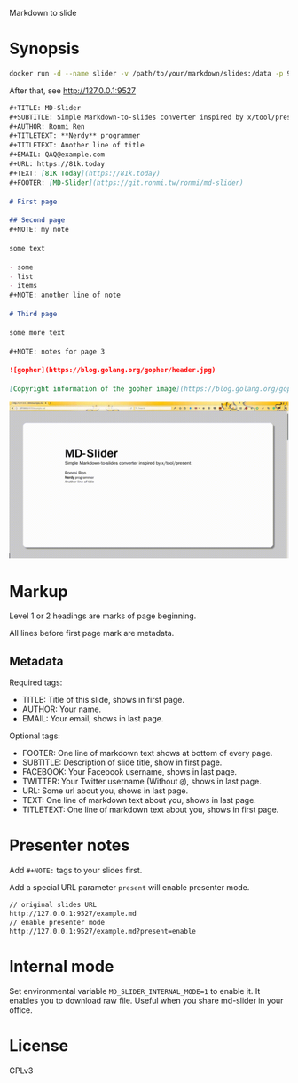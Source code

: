 Markdown to slide

# Synopsis

```bash
docker run -d --name slider -v /path/to/your/markdown/slides:/data -p 9527:8000 ronmi/md-slider
```

After that, see http://127.0.0.1:9527

```markdown
#+TITLE: MD-Slider
#+SUBTITLE: Simple Markdown-to-slides converter inspired by x/tool/present
#+AUTHOR: Ronmi Ren
#+TITLETEXT: **Nerdy** programmer
#+TITLETEXT: Another line of title
#+EMAIL: QAQ@example.com
#+URL: https://81k.today
#+TEXT: [81K Today](https://81k.today)
#+FOOTER: [MD-Slider](https://git.ronmi.tw/ronmi/md-slider)

# First page

## Second page
#+NOTE: my note

some text

- some
- list
- items
#+NOTE: another line of note

# Third page

some more text

#+NOTE: notes for page 3

![gopher](https://blog.golang.org/gopher/header.jpg)

[Copyright information of the gopher image](https://blog.golang.org/gopher)
```

![example animation of slides above](https://raw.githubusercontent.com/Ronmi/md-slider/refs/heads/master/example.gif)

# Markup

Level 1 or 2 headings are marks of page beginning.

All lines before first page mark are metadata.

## Metadata

Required tags:

- TITLE: Title of this slide, shows in first page.
- AUTHOR: Your name.
- EMAIL: Your email, shows in last page.

Optional tags:

- FOOTER: One line of markdown text shows at bottom of every page.
- SUBTITLE: Description of slide title, show in first page.
- FACEBOOK: Your Facebook username, shows in last page.
- TWITTER: Your Twitter username (Without `@`), shows in last page.
- URL: Some url about you, shows in last page.
- TEXT: One line of markdown text about you, shows in last page.
- TITLETEXT: One line of markdown text about you, shows in first page.

# Presenter notes

Add `#+NOTE:` tags to your slides first.

Add a special URL parameter `present` will enable presenter mode.

```
// original slides URL
http://127.0.0.1:9527/example.md
// enable presenter mode
http://127.0.0.1:9527/example.md?present=enable
```

# Internal mode

Set environmental variable `MD_SLIDER_INTERNAL_MODE=1` to enable it. It enables you to download raw file. Useful when you share md-slider in your office.

# License

GPLv3
